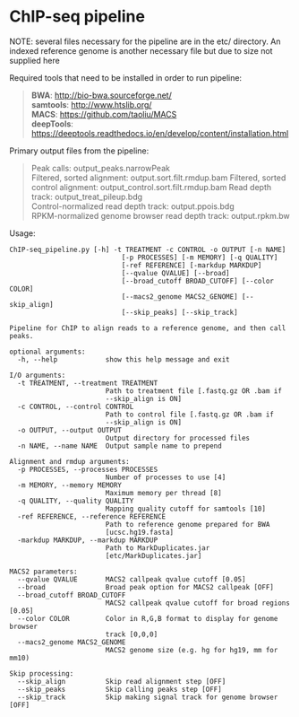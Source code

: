 # ChIP-seq pipeline

NOTE: several files necessary for the pipeline are in the etc/ directory.  An indexed reference genome is another necessary file but due to size not supplied here

Required tools that need to be installed in order to run pipeline:  
> **BWA**:  http://bio-bwa.sourceforge.net/  
> **samtools**:  http://www.htslib.org/  
> **MACS**:  https://github.com/taoliu/MACS  
> **deepTools**:  https://deeptools.readthedocs.io/en/develop/content/installation.html  
  
Primary output files from the pipeline:
> Peak calls: output_peaks.narrowPeak  
> Filtered, sorted alignment: output.sort.filt.rmdup.bam 
> Filtered, sorted control alignment: output_control.sort.filt.rmdup.bam
> Read depth track: output_treat_pileup.bdg  
> Control-normalized read depth track: output.ppois.bdg  
> RPKM-normalized genome browser read depth track: output.rpkm.bw 

Usage:
```
ChIP-seq_pipeline.py [-h] -t TREATMENT -c CONTROL -o OUTPUT [-n NAME]
                            [-p PROCESSES] [-m MEMORY] [-q QUALITY]
                            [-ref REFERENCE] [-markdup MARKDUP]
                            [--qvalue QVALUE] [--broad]
                            [--broad_cutoff BROAD_CUTOFF] [--color COLOR]
                            [--macs2_genome MACS2_GENOME] [--skip_align]
                            [--skip_peaks] [--skip_track]

Pipeline for ChIP to align reads to a reference genome, and then call peaks.

optional arguments:
  -h, --help            show this help message and exit

I/O arguments:
  -t TREATMENT, --treatment TREATMENT
                        Path to treatment file [.fastq.gz OR .bam if
                        --skip_align is ON]
  -c CONTROL, --control CONTROL
                        Path to control file [.fastq.gz OR .bam if
                        --skip_align is ON]
  -o OUTPUT, --output OUTPUT
                        Output directory for processed files
  -n NAME, --name NAME  Output sample name to prepend

Alignment and rmdup arguments:
  -p PROCESSES, --processes PROCESSES
                        Number of processes to use [4]
  -m MEMORY, --memory MEMORY
                        Maximum memory per thread [8]
  -q QUALITY, --quality QUALITY
                        Mapping quality cutoff for samtools [10]
  -ref REFERENCE, --reference REFERENCE
                        Path to reference genome prepared for BWA
                        [ucsc.hg19.fasta]
  -markdup MARKDUP, --markdup MARKDUP
                        Path to MarkDuplicates.jar
                        [etc/MarkDuplicates.jar]

MACS2 parameters:
  --qvalue QVALUE       MACS2 callpeak qvalue cutoff [0.05]
  --broad               Broad peak option for MACS2 callpeak [OFF]
  --broad_cutoff BROAD_CUTOFF
                        MACS2 callpeak qvalue cutoff for broad regions [0.05]
  --color COLOR         Color in R,G,B format to display for genome browser
                        track [0,0,0]
  --macs2_genome MACS2_GENOME
                        MACS2 genome size (e.g. hg for hg19, mm for mm10)

Skip processing:
  --skip_align          Skip read alignment step [OFF]
  --skip_peaks          Skip calling peaks step [OFF]
  --skip_track          Skip making signal track for genome browser [OFF]
  ```
